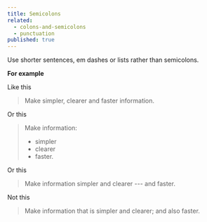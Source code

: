 ```yaml
---
title: Semicolons
related:
  - colons-and-semicolons
  - punctuation
published: true
---
```


Use shorter sentences, em dashes or lists rather than semicolons.

**For example**

Like this

> Make simpler, clearer and faster information.

Or this

> Make information:
>
> - simpler
> - clearer
> - faster.

Or this

> Make information simpler and clearer --- and faster.

Not this

> Make information that is simpler and clearer; and also faster.
